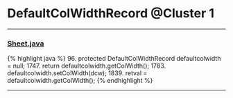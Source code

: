 # DefaultColWidthRecord @Cluster 1

***

### [Sheet.java](https://searchcode.com/codesearch/view/15642365/)
{% highlight java %}
96. protected DefaultColWidthRecord      defaultcolwidth   =     null;
1747.     return defaultcolwidth.getColWidth();
1783.     defaultcolwidth.setColWidth(dcw);
1839.         retval = defaultcolwidth.getColWidth();
{% endhighlight %}

***

